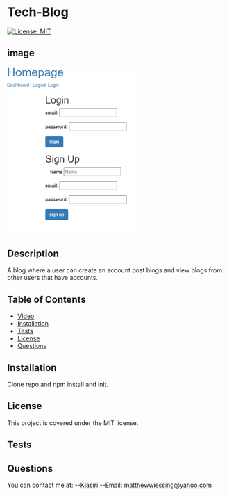 # Tech-Blog

[![License: MIT](https://img.shields.io/badge/License-MIT-yellow.svg)](https://opensource.org/licenses/MIT)
## image

<img src="Dashboard.PNG" width="300">

## Description

A blog where a user can create an account post blogs and view blogs from other users that have accounts.

## Table of Contents

- [Video](#video)
- [Installation](#installation)
- [Tests](#tests)
- [License](#license)
- [Questions](#questions)

## Installation

Clone repo and npm install and init.


## License

This project is covered under the MIT license.

## Tests

## Questions

You can contact me at:
--[Kiasiri](https://github.com/Kiasiri)
--Email: matthewwiessing@yahoo.com
